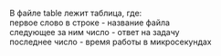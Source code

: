 В файле table лежит таблица, где: \
первое слово в строке - название файла \
следующее за ним число - ответ на задачу \
последнее число - время работы в микросекундах
